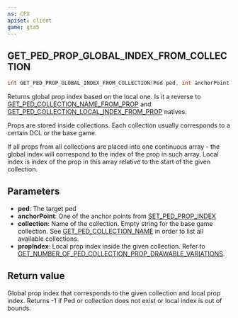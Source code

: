 ```yaml
---
ns: CFX
apiset: client
game: gta5
---
```

## GET_PED_PROP_GLOBAL_INDEX_FROM_COLLECTION

```c
int GET_PED_PROP_GLOBAL_INDEX_FROM_COLLECTION(Ped ped, int anchorPoint, char* collection, int propIndex);
```

Returns global prop index based on the local one. Is it a reverse to [GET_PED_COLLECTION_NAME_FROM_PROP](#_0x8ED0C17) and [GET_PED_COLLECTION_LOCAL_INDEX_FROM_PROP](#_0xFBDB885F) natives.

Props are stored inside collections. Each collection usually corresponds to a certain DCL or the base game.

If all props from all collections are placed into one continuous array - the global index will correspond to the index of the prop in such array. Local index is index of the prop in this array relative to the start of the given collection.

## Parameters
* **ped**: The target ped
* **anchorPoint**: One of the anchor points from [SET_PED_PROP_INDEX](#_0x93376B65A266EB5F)
* **collection**: Name of the collection. Empty string for the base game collection. See [GET_PED_COLLECTION_NAME](#_0xFED5D83A) in order to list all available collections.
* **propIndex**: Local prop index inside the given collection. Refer to [GET_NUMBER_OF_PED_COLLECTION_PROP_DRAWABLE_VARIATIONS](#_0x3B6A13E1).

## Return value
Global prop index that corresponds to the given collection and local prop index. Returns -1 if Ped or collection does not exist or local index is out of bounds.
